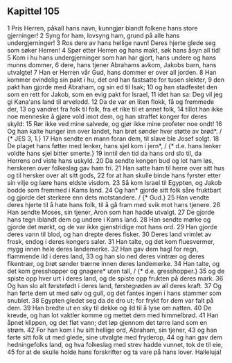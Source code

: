## Kapittel 105

1 Pris Herren, påkall hans navn, kunngjør blandt folkene hans store gjerninger!
2 Syng for ham, lovsyng ham, grund på alle hans undergjerninger!
3 Ros dere av hans hellige navn! Deres hjerte glede seg som søker Herren!
4 Spør etter Herren og hans makt, søk hans åsyn all tid!
5 Kom i hu hans undergjerninger som han har gjort, hans undere og hans munns dommer,
6 dere, hans tjener Abrahams avkom, Jakobs barn, hans utvalgte!
7 Han er Herren vår Gud, hans dommer er over all jorden.
8 Han kommer evindelig sin pakt i hu, det ord han fastsatte for tusen slekter,
9 den pakt han gjorde med Abraham, og sin ed til Isak;
10 og han stadfestet den som en rett for Jakob, som en evig pakt for Israel,
11 idet han sa: Deg vil jeg gi Kana'ans land til arvelodd.
12 Da de var en liten flokk, få og fremmede der,
13 og vandret fra folk til folk, fra et rike til et annet folk,
14 tillot han ikke noe menneske å gjøre vold imot dem, og han straffet konger for deres skyld:
15 Rør ikke ved mine salvede, og gjør ikke mine profeter noe ondt!
16 Og han kalte hunger inn over landet, han brøt sønder hver støtte av brød*. / {* JES 3, 1.}
17 Han sendte en mann foran dem, til slave ble Josef solgt.
18 De plaget hans føtter med lenker, hans sjel kom i jern*, / {* d.e. hans lenker voldte hans sjel bitter smerte.}
19 inntil den tid da hans ord slo til, da Herrens ord viste hans uskyld.
20 Da sendte kongen bud og lot ham løs, herskeren over folkeslag gav ham fri.
21 Han satte ham til herre over sitt hus og til hersker over alt sitt gods,
22 for at han skulle binde hans fyrster etter sin vilje og lære hans eldste visdom.
23 Så kom Israel til Egypten, og Jakob bodde som fremmed i Kams land.
24 Og han* gjorde sitt folk såre fruktbart og gjorde det sterkere enn dets motstandere. / {* Gud.}
25 Han vendte deres hjerte til å hate hans folk, til å gå fram med svik mot hans tjenere.
26 Han sendte Moses, sin tjener, Aron som han hadde utvalgt.
27 De gjorde hans tegn iblandt dem og undere i Kams land.
28 Han sendte mørke og gjorde det mørkt, og de var ikke gjenstridige mot hans ord.
29 Han gjorde deres vann til blod, og han drepte deres fisker.
30 Deres land vrimlet av frosk, endog i deres kongers saler.
31 Han talte, og det kom fluesvermer, mygg innen hele deres landemerke.
32 Han gav dem hagl for regn, flammende ild i deres land,
33 og han slo ned deres vintrær og deres fikentrær, og brøt sønder trærne innen deres landemerke.
34 Han talte, og det kom gresshopper og gnagere* uten tall, / {* d.e. gresshopper.}
35 og de spiste opp hver urt i deres land, og de spiste opp frukten på deres mark.
36 Og han slo alt førstefødt i deres land, førstegrøden av all deres kraft.
37 Og han førte dem ut med sølv og gull, og det fantes ingen i hans stammer som snublet.
38 Egypten gledet seg da de dro ut; for frykt for dem var falt på dem.
39 Han bredte ut en sky til dekke og ild til å lyse om natten.
40 De krevde, og han lot vaktler komme og mettet dem med himmelbrød.
41 Han åpnet klippen, og det fløt vann; det løp gjennom det tørre land som en strøm.
42 For han kom i hu sitt hellige ord, Abraham, sin tjener,
43 og han førte sitt folk ut med glede, sine utvalgte med fryderop,
44 og han gav dem hedningefolks land, og hva folkeslag med strev hadde vunnet, tok de til eie,
45 for at de skulle holde hans forskrifter og ta vare på hans lover. Halleluja!
